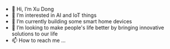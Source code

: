 - 👋 Hi, I’m Xu Dong
- 👀 I’m interested in AI and IoT things
- 🌱 I’m currently building some smart home devices
- 💞️ I’m looking to make people's life better by bringing innovative solutions to our life
- 📫 How to reach me ...

<!---
yanxuceo/yanxuceo is a ✨ special ✨ repository because its `README.md` (this file) appears on your GitHub profile.
You can click the Preview link to take a look at your changes.
--->
